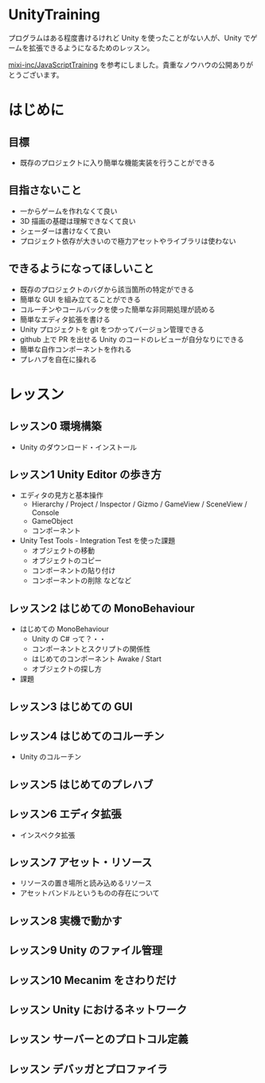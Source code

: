 # UnityTraining

プログラムはある程度書けるけれど Unity を使ったことがない人が、Unity でゲームを拡張できるようになるためのレッスン。

[mixi-inc/JavaScriptTraining](https://github.com/mixi-inc/JavaScriptTraining) を参考にしました。貴重なノウハウの公開ありがとうございます。

# はじめに

## 目標

- 既存のプロジェクトに入り簡単な機能実装を行うことができる

## 目指さないこと

- 一からゲームを作れなくて良い
- 3D 描画の基礎は理解できなくて良い
- シェーダーは書けなくて良い
- プロジェクト依存が大きいので極力アセットやライブラリは使わない

## できるようになってほしいこと

- 既存のプロジェクトのバグから該当箇所の特定ができる
- 簡単な GUI を組み立てることができる
- コルーチンやコールバックを使った簡単な非同期処理が読める
- 簡単なエディタ拡張を書ける
- Unity プロジェクトを git をつかってバージョン管理できる
- github 上で PR を出せる Unity のコードのレビューが自分なりにできる
- 簡単な自作コンポーネントを作れる
- プレハブを自在に操れる

# レッスン

## レッスン0 環境構築

- Unity のダウンロード・インストール

## レッスン1 Unity Editor の歩き方

- エディタの見方と基本操作
  - Hierarchy / Project / Inspector / Gizmo / GameView / SceneView / Console
  - GameObject
  - コンポーネント
- Unity Test Tools - Integration Test を使った課題
  - オブジェクトの移動
  - オブジェクトのコピー
  - コンポーネントの貼り付け
  - コンポーネントの削除 などなど

## レッスン2 はじめての MonoBehaviour

- はじめての MonoBehaviour
  - Unity の C# って？・・
  - コンポーネントとスクリプトの関係性
  - はじめてのコンポーネント Awake / Start
  - オブジェクトの探し方
- 課題

## レッスン3 はじめての GUI

## レッスン4 はじめてのコルーチン
- Unity のコルーチン

## レッスン5 はじめてのプレハブ

## レッスン6 エディタ拡張
- インスペクタ拡張

## レッスン7 アセット・リソース
- リソースの置き場所と読み込めるリソース
- アセットバンドルというものの存在について

## レッスン8 実機で動かす

## レッスン9 Unity のファイル管理

## レッスン10 Mecanim をさわりだけ

## レッスン Unity におけるネットワーク

## レッスン サーバーとのプロトコル定義

## レッスン デバッガとプロファイラ
